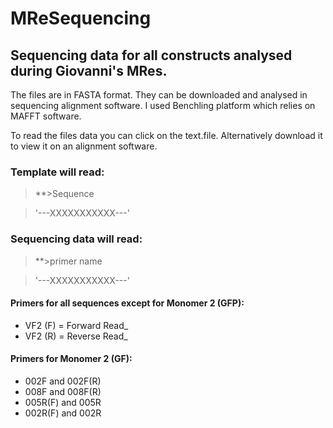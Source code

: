 # MReSequencing
## Sequencing data for all constructs analysed during Giovanni's MRes. 
The files are in FASTA format. They can be downloaded and analysed in sequencing alignment software. I used Benchling platform which relies on MAFFT software.

To read the files data you can click on the text.file. Alternatively download it to view it on an alignment software.

### Template will read:
> **>Sequence

>'---XXXXXXXXXXX---'

### Sequencing data will read:
> **>primer name

> '---XXXXXXXXXXX---'

#### Primers for all sequences except for Monomer 2 (GFP):

* VF2 (F) = Forward Read_
* VF2 (R) = Reverse Read_

#### Primers for Monomer 2 (GF):

* 002F and 002F(R)
* 008F and 008F(R)
* 005R(F) and 005R
* 002R(F) and 002R
